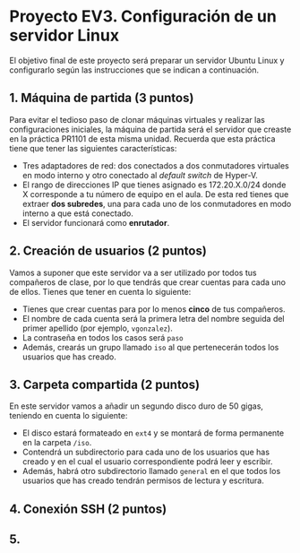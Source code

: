 # Proyecto EV3. Configuración de un servidor Linux

El objetivo final de este proyecto será preparar un servidor Ubuntu Linux y configurarlo según las instrucciones que se indican a continuación.

## 1. Máquina de partida (3 puntos)

Para evitar el tedioso paso de clonar máquinas virtuales y realizar las configuraciones iniciales, la máquina de partida será el servidor que creaste en la práctica PR1101 de esta misma unidad. Recuerda que esta práctica tiene que tener las siguientes características:

- Tres adaptadores de red: dos conectados a dos conmutadores virtuales en modo interno y otro conectado al *default switch* de Hyper-V.
- El rango de direcciones IP que tienes asignado es 172.20.X.0/24 donde X corresponde a tu número de equipo en el aula. De esta red tienes que extraer **dos subredes**, una para cada uno de los conmutadores en modo interno a que está conectado.
- El servidor funcionará como **enrutador**.

## 2. Creación de usuarios (2 puntos)

Vamos a suponer que este servidor va a ser utilizado por todos tus compañeros de clase, por lo que tendrás que crear cuentas para cada uno de ellos. Tienes que tener en cuenta lo siguiente:

- Tienes que crear cuentas para por lo menos **cinco** de tus compañeros.
- El nombre de cada cuenta será la primera letra del nombre seguida del primer apellido (por ejemplo, `vgonzalez`).
- La contraseña en todos los casos será `paso`
- Además, crearás un grupo llamado `iso` al que pertenecerán todos los usuarios que has creado.

## 3. Carpeta compartida (2 puntos)

En este servidor vamos a añadir un segundo disco duro de 50 gigas, teniendo en cuenta lo siguiente:

- El disco estará formateado en `ext4` y se montará de forma permanente en la carpeta `/iso`.
- Contendrá un subdirectorio para cada uno de los usuarios que has creado y en el cual el usuario correspondiente podrá leer y escribir.
- Además, habrá otro subdirectorio llamado `general` en el que todos los usuarios que has creado tendrán permisos de lectura y escritura.

## 4. Conexión SSH (2 puntos)


## 5. 